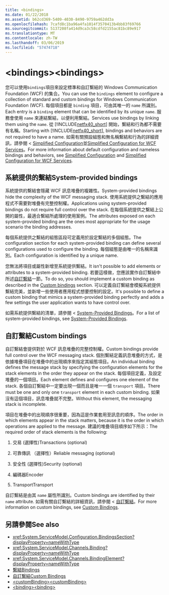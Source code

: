 ```yaml
---
title: <bindings>
ms.date: 01/22/2018
ms.assetid: b62cd369-5409-4030-8490-9759a462dd3a
ms.openlocfilehash: 7cafd8c1ba96a4fa1014f3570413b4bb83f69766
ms.sourcegitcommit: 5137208fa414d9ca3c58cdfd2155ac81bc89e917
ms.translationtype: MT
ms.contentlocale: zh-TW
ms.lasthandoff: 03/06/2019
ms.locfileid: "57474718"
---
```

# <a name="bindings"></a><span data-ttu-id="29f4d-101">\<bindings></span><span class="sxs-lookup"><span data-stu-id="29f4d-101">\<bindings></span></span>

<span data-ttu-id="29f4d-102">您可以使用`bindings`項目來設定標準和自訂繫結的 Windows Communication Foundation (WCF) 的集合。</span><span class="sxs-lookup"><span data-stu-id="29f4d-102">You can use the `bindings` element to configure a collection of standard and custom bindings for Windows Communication Foundation (WCF).</span></span> <span data-ttu-id="29f4d-103">每個項目都是 `binding` 項目，可由其唯一的 `name` 所識別。</span><span class="sxs-lookup"><span data-stu-id="29f4d-103">Each entry is a `binding` element that can be identified by its unique `name`.</span></span> <span data-ttu-id="29f4d-104">服務會使用 `name` 來連結繫結，以便利用繫結。</span><span class="sxs-lookup"><span data-stu-id="29f4d-104">Services use bindings by linking them using the `name`.</span></span> <span data-ttu-id="29f4d-105">從 [!INCLUDE[netfx40_short](../../../../../includes/netfx40-short-md.md)] 開始，繫結和行為都不需要有名稱。</span><span class="sxs-lookup"><span data-stu-id="29f4d-105">Starting with [!INCLUDE[netfx40_short](../../../../../includes/netfx40-short-md.md)], bindings and behaviors are not required to have a name.</span></span> <span data-ttu-id="29f4d-106">如需有關預設組態和無名稱繫結和行為的詳細資訊，請參閱 < [Simplified Configuration](../../../../../docs/framework/wcf/simplified-configuration.md)並[Simplified Configuration for WCF Services](../../../../../docs/framework/wcf/samples/simplified-configuration-for-wcf-services.md)。</span><span class="sxs-lookup"><span data-stu-id="29f4d-106">For more information about default configuration and nameless bindings and behaviors, see [Simplified Configuration](../../../../../docs/framework/wcf/simplified-configuration.md) and [Simplified Configuration for WCF Services](../../../../../docs/framework/wcf/samples/simplified-configuration-for-wcf-services.md).</span></span>  
  
## <a name="system-provided-bindings"></a><span data-ttu-id="29f4d-107">系統提供的繫結</span><span class="sxs-lookup"><span data-stu-id="29f4d-107">System-provided bindings</span></span>
 
 <span data-ttu-id="29f4d-108">系統提供的繫結會隱藏 WCF 訊息堆疊的複雜性。</span><span class="sxs-lookup"><span data-stu-id="29f4d-108">System-provided bindings hide the complexity of the WCF messaging stack.</span></span> <span data-ttu-id="29f4d-109">使用系統提供之繫結的應用程式不需要對堆疊有完整控制權。</span><span class="sxs-lookup"><span data-stu-id="29f4d-109">Applications using system-provided bindings do not require full control over the stack.</span></span> <span data-ttu-id="29f4d-110">在每個系統提供之繫結上公開的屬性，最適合繫結所處理的使用案例。</span><span class="sxs-lookup"><span data-stu-id="29f4d-110">The attributes exposed on each system-provided binding are the ones most appropriate for the usage scenario the binding addresses.</span></span>  
  
 <span data-ttu-id="29f4d-111">每個系統提供之繫結的組態區段可定義用於設定繫結的多個組態。</span><span class="sxs-lookup"><span data-stu-id="29f4d-111">The configuration section for each system-provided binding can define several configurations used to configure the binding.</span></span> <span data-ttu-id="29f4d-112">每個組態是由唯一的名稱來識別。</span><span class="sxs-lookup"><span data-stu-id="29f4d-112">Each configuration is identified by a unique name.</span></span>  
  
 <span data-ttu-id="29f4d-113">您無法將項目或屬性新增至系統提供繫結。</span><span class="sxs-lookup"><span data-stu-id="29f4d-113">It isn't possible to add elements or attributes to a system-provided binding.</span></span> <span data-ttu-id="29f4d-114">若要這樣做，您應該實作自訂繫結中所述[自訂繫結](#custom-bindings)一節。</span><span class="sxs-lookup"><span data-stu-id="29f4d-114">To do so, you should implement a custom binding as described in the [Custom bindings](#custom-bindings) section.</span></span> <span data-ttu-id="29f4d-115">可以定義自訂繫結會模擬系統提供繫結完美，並新增一些使用者應用程式想要控制的設定。</span><span class="sxs-lookup"><span data-stu-id="29f4d-115">It's possible to define a custom binding that mimics a system-provided binding perfectly and adds a few settings the user application wants to have control over.</span></span>  
  
 <span data-ttu-id="29f4d-116">如需系統提供繫結的清單，請參閱 < [System-Provided Bindings](../../../../../docs/framework/wcf/system-provided-bindings.md)。</span><span class="sxs-lookup"><span data-stu-id="29f4d-116">For a list of system-provided bindings, see [System-Provided Bindings](../../../../../docs/framework/wcf/system-provided-bindings.md).</span></span>  
  
## <a name="custom-bindings"></a><span data-ttu-id="29f4d-117">自訂繫結</span><span class="sxs-lookup"><span data-stu-id="29f4d-117">Custom bindings</span></span>

 <span data-ttu-id="29f4d-118">自訂繫結會提供對於 WCF 訊息堆疊的完整控制權。</span><span class="sxs-lookup"><span data-stu-id="29f4d-118">Custom bindings provide full control over the WCF messaging stack.</span></span> <span data-ttu-id="29f4d-119">個別繫結定義訊息堆疊的方式，是依據堆疊項目在堆疊中的出現順序來指定其組態項目。</span><span class="sxs-lookup"><span data-stu-id="29f4d-119">An individual binding defines the message stack by specifying the configuration elements for the stack elements in the order they appear on the stack.</span></span> <span data-ttu-id="29f4d-120">每個項目定義，及設定堆疊的一個項目。</span><span class="sxs-lookup"><span data-stu-id="29f4d-120">Each element defines and configures one element of the stack.</span></span> <span data-ttu-id="29f4d-121">各個自訂繫結中一定要出現一個而且是唯一一個 `transport` 項目。</span><span class="sxs-lookup"><span data-stu-id="29f4d-121">There must be one and only one `transport` element in each custom binding.</span></span> <span data-ttu-id="29f4d-122">如果沒有這個項目，訊息堆疊就不完整。</span><span class="sxs-lookup"><span data-stu-id="29f4d-122">Without this element, the messaging stack is incomplete.</span></span>  
  
 <span data-ttu-id="29f4d-123">項目在堆疊中的出現順序很重要，因為這是作業套用至訊息的順序。</span><span class="sxs-lookup"><span data-stu-id="29f4d-123">The order in which elements appear in the stack matters, because it is the order in which operations are applied to the message.</span></span> <span data-ttu-id="29f4d-124">建議的堆疊項目順序如下所示：</span><span class="sxs-lookup"><span data-stu-id="29f4d-124">The required order of stack elements is the following:</span></span>  
  
1.  <span data-ttu-id="29f4d-125">交易 (選擇性)</span><span class="sxs-lookup"><span data-stu-id="29f4d-125">Transactions (optional)</span></span>  
  
2.  <span data-ttu-id="29f4d-126">可靠傳訊 （選擇性）</span><span class="sxs-lookup"><span data-stu-id="29f4d-126">Reliable messaging (optional)</span></span>  
  
3.  <span data-ttu-id="29f4d-127">安全性 (選擇性)</span><span class="sxs-lookup"><span data-stu-id="29f4d-127">Security (optional)</span></span>  
  
4.  <span data-ttu-id="29f4d-128">編碼器</span><span class="sxs-lookup"><span data-stu-id="29f4d-128">Encoder</span></span>  
  
5.  <span data-ttu-id="29f4d-129">Transport</span><span class="sxs-lookup"><span data-stu-id="29f4d-129">Transport</span></span>  
  
 <span data-ttu-id="29f4d-130">自訂繫結是由其 `name` 屬性所識別。</span><span class="sxs-lookup"><span data-stu-id="29f4d-130">Custom bindings are identified by their `name` attribute.</span></span> <span data-ttu-id="29f4d-131">如需有關自訂繫結的詳細資訊，請參閱 <<c0> [ 自訂繫結](../../../../../docs/framework/wcf/extending/custom-bindings.md)。</span><span class="sxs-lookup"><span data-stu-id="29f4d-131">For more information on custom bindings, see [Custom Bindings](../../../../../docs/framework/wcf/extending/custom-bindings.md).</span></span>  
  
## <a name="see-also"></a><span data-ttu-id="29f4d-132">另請參閱</span><span class="sxs-lookup"><span data-stu-id="29f4d-132">See also</span></span>

- <xref:System.ServiceModel.Configuration.BindingsSection?displayProperty=nameWithType>  
- <xref:System.ServiceModel.Channels.Binding?displayProperty=nameWithType>  
- <xref:System.ServiceModel.Channels.BindingElement?displayProperty=nameWithType>  
- [<span data-ttu-id="29f4d-133">繫結</span><span class="sxs-lookup"><span data-stu-id="29f4d-133">Bindings</span></span>](../../../../../docs/framework/wcf/bindings.md)  
- [<span data-ttu-id="29f4d-134">自訂繫結</span><span class="sxs-lookup"><span data-stu-id="29f4d-134">Custom Bindings</span></span>](../../../../../docs/framework/wcf/extending/custom-bindings.md)  
- [<span data-ttu-id="29f4d-135">\<customBinding></span><span class="sxs-lookup"><span data-stu-id="29f4d-135">\<customBinding></span></span>](../../../../../docs/framework/configure-apps/file-schema/wcf/custombinding.md)  
- [<span data-ttu-id="29f4d-136">\<binding></span><span class="sxs-lookup"><span data-stu-id="29f4d-136">\<binding></span></span>](../../../../../docs/framework/misc/binding.md)
